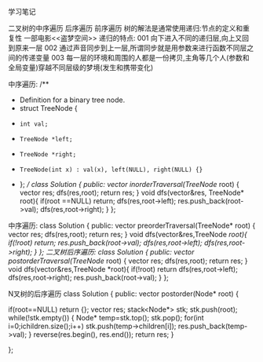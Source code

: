 学习笔记

二叉树的中序遍历 后序遍历 前序遍历
树的解法是通常使用递归:节点的定义和重复性
一部电影<<盗梦空间>>
递归的特点:
001 向下进入不同的递归层,向上又回到原来一层
002 通过声音同步到上一层,所谓同步就是用参数来进行函数不同层之间的传递变量
003 每一层的环境和周围的人都是一份拷贝,主角等几个人(参数和全局变量)穿越不同层级的梦境(发生和携带变化)

中序遍历:
/**
* Definition for a binary tree node.
* struct TreeNode {
*     int val;
*     TreeNode *left;
*     TreeNode *right;
*     TreeNode(int x) : val(x), left(NULL), right(NULL) {}
* };
*/
class Solution {
public:
vector<int> inorderTraversal(TreeNode* root) {
vector<int> res;
dfs(res,root);
return res;
}
void dfs(vector<int>&res, TreeNode* root){
if(root ==NULL) return;
dfs(res,root->left);
res.push_back(root->val);
dfs(res,root->right);
}
};

中序遍历:
class Solution {
public:
vector<int> preorderTraversal(TreeNode* root) {
vector<int> res;
dfs(res,root);
return res;
}
void dfs(vector<int>&res,TreeNode *root){
if(!root) return;
res.push_back(root->val);
dfs(res,root->left);
dfs(res,root->right);
}
};
二叉树后序遍历:
class Solution {
public:
vector<int> postorderTraversal(TreeNode* root) {
vector<int> res;
dfs(res,root);
return res;
}
void dfs(vector<int>&res,TreeNode *root){
if(!root) return
dfs(res,root->left);
dfs(res,root->right);
res.push_back(root->val);
}
};

N叉树的后序遍历
class Solution {
public:
vector<int> postorder(Node* root) {

if(root==NULL) return {};
vector<int> res;
stack<Node*> stk;
stk.push(root);
while(!stk.empty())
{
Node* temp=stk.top();
stk.pop();
for(int i=0;i<temp->children.size();i++) stk.push(temp->children[i]);
res.push_back(temp->val);
}
reverse(res.begin(), res.end());
return res;
}

};



